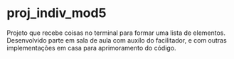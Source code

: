 # proj_indiv_mod5

Projeto que recebe coisas no terminal para formar uma lista de elementos.
Desenvolvido parte em sala de aula com auxílo do facilitador, e com outras implementações em casa para aprimoramento do código.


